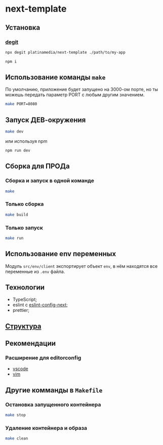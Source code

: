# next-template

## Установка

### [degit](https://github.com/Rich-Harris/degit)

```bash
npx degit platinamedia/next-template ./path/to/my-app
```

```bash
npm i
```

## Использование команды `make`

По умолчанию, приложение будет запущено на 3000-ом порте, но ты можешь передать параметр PORT с любым другим значением.

```bash
make PORT=8080
```

## Запуск ДЕВ-окружения

```bash
make dev
```

или используя npm

```bash
npm run dev
```

## Сборка для ПРОДа

### Сборка и запуск в одной команде

```bash
make
```

### Только сборка

```bash
make build
```

### Только запуск

```bash
make run
```

## Использование env переменных

Модуль `src/env/client` экспортирует объект `env`, в нём находятся все переменные из `.env` файла.

## Технологии

- TypeScript;
- eslint c [eslint-config-next](https://npmjs.com/package/eslint-config-next);
- prettier;

## [Структура](https://github.com/platinamedia/frontend_dock)

## Рекомендации

### Расширение для editorconfig

- [vscode](https://marketplace.visualstudio.com/items?itemName=EditorConfig.EditorConfig)
- [vim](https://github.com/editorconfig/editorconfig-vim)

## Другие комманды в `Makefile`

### Остановка запущенного контейнера

```bash
make stop
```

### Удаление контейнера и образа

```bash
make clean
```
